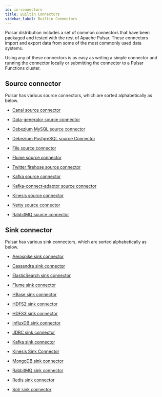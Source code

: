 ```yaml
---
id: io-connectors
title: Builtin Connectors
sidebar_label: Builtin Connectors
---
```


Pulsar distribution includes a set of common connectors that have been packaged and tested with the rest of Apache Pulsar. These connectors import and export data from some of the most commonly used data systems.

Using any of these connectors is as easy as writing a simple connector and running the connector locally or submitting the connector to a Pulsar Functions cluster.

## Source connector

Pulsar has various source connectors, which are sorted alphabetically as below.

- [Canal source connector](io-cdc-canal.md)

- [Data-generator source connector](io-data-generator.md)

- [Debezium MySQL source connector](io-cdc-debezium.md)

- [Debezium PostgreSQL source Connector](io-postgresql-debezium.md)

- [File source connector](io-file.md)

- [Flume source connector](io-flume-source.md)

- [Twitter firehose source connector](io-twitter.md)

- [Kafka source connector](io-kafka.md)

- [Kafka-connect-adaptor source connector](io-kafka-connect.md)

- [Kinesis source connector](io-kinesis.md#source)

- [Netty source connector](io-netty.md)

- [RabbitMQ source connector](io-rabbitmq.md)

## Sink connector

Pulsar has various sink connectors, which are sorted alphabetically as below.

- [Aerospike sink connector](io-aerospike.md)

- [Cassandra sink connector](io-cassandra.md)

- [ElasticSearch sink connector](io-elasticsearch.md)

- [Flume sink connector](io-flume-sink.md)

- [HBase sink connector](io-hbase.md)

- [HDFS2 sink connector](io-hdfs2.md)

- [HDFS3 sink connector](io-hdfs3.md)

- [InfluxDB sink connector](io-influxdb.md)

- [JDBC sink connector](io-jdbc.md)

- [Kafka sink connector](io-kafka.md)

- [Kinesis Sink Connector](io-kinesis.md#sink)

- [MongoDB sink connector](io-mongo.md)

- [RabbitMQ sink connector](io-rabbitmq.md)

- [Redis sink connector](io-redis.md)

- [Solr sink connector](io-solr.md)
